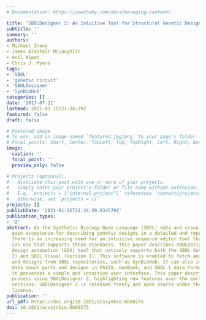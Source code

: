 ```yaml
---
# Documentation: https://wowchemy.com/docs/managing-content/

title: 'SBOLDesigner 2: An Intuitive Tool for Structural Genetic Design'
subtitle: ''
summary: ''
authors:
- Michael Zhang
- James Alastair McLaughlin
- Anil Wipat
- Chris J. Myers
tags:
- 'SBOL'
- 'genetic circuit'
- 'SBOLDesigner'
- 'SynBioHub'
categories: []
date: '2017-07-21'
lastmod: 2021-01-15T21:34:29Z
featured: false
draft: false

# Featured image
# To use, add an image named `featured.jpg/png` to your page's folder.
# Focal points: Smart, Center, TopLeft, Top, TopRight, Left, Right, BottomLeft, Bottom, BottomRight.
image:
  caption: ''
  focal_point: ''
  preview_only: false

# Projects (optional).
#   Associate this post with one or more of your projects.
#   Simply enter your project's folder or file name without extension.
#   E.g. `projects = ["internal-project"]` references `content/project/deep-learning/index.md`.
#   Otherwise, set `projects = []`.
projects: []
publishDate: '2021-01-15T21:34:29.033579Z'
publication_types:
- '2'
abstract: As the Synthetic Biology Open Language (SBOL) data and visual standards
  gain acceptance for describing genetic designs in a detailed and reproducible way,
  there is an increasing need for an intuitive sequence editor tool that biologists
  can use that supports these standards. This paper describes SBOLDesigner 2, a genetic
  design automation (GDA) tool that natively supports both the SBOL data model (Version
  2) and SBOL Visual (Version 1). This software is enabled to fetch and store parts
  and designs from SBOL repositories, such as SynBioHub. It can also import and export
  data about parts and designs in FASTA, GenBank, and SBOL 1 data format. Finally,
  it possesses a simple and intuitive user interface. This paper describes the design
  process using SBOLDesigner 2, highlighting new features over the earlier prototype
  versions. SBOLDesigner 2 is released freely and open source under the Apache 2.0
  license.
publication: ''
url_pdf: https://doi.org/10.1021/acssynbio.6b00275
doi: 10.1021/acssynbio.6b00275
---
```

